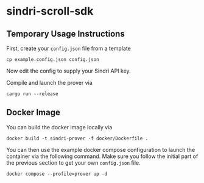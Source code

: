 # sindri-scroll-sdk

## Temporary Usage Instructions

First, create your `config.json` file from a template
```
cp example.config.json config.json
```
Now edit the config to supply your Sindri API key.

Compile and launch the prover via
```
cargo run --release
```


## Docker Image

You can build the docker image locally via
```
docker build -t sindri-prover -f docker/Dockerfile .
```
You can then use the example docker compose configuration to launch the container via the following command.  Make sure you follow the initial part of the previous section to get your own `config.json` file.
```
docker compose --profile=prover up -d
```
